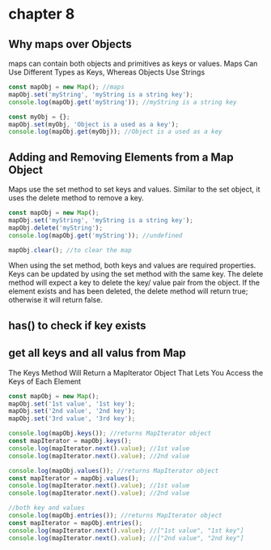 # chapter 8

## Why maps over Objects

maps can contain both objects and primitives as keys or values. Maps Can Use Different Types as Keys, Whereas Objects
Use Strings

```js
const mapObj = new Map(); //maps
mapObj.set('myString', 'myString is a string key');
console.log(mapObj.get('myString')); //myString is a string key

const myObj = {};
mapObj.set(myObj, 'Object is a used as a key');
console.log(mapObj.get(myObj)); //Object is a used as a key
```

## Adding and Removing Elements from a Map Object

Maps use the set method to set keys and values. Similar to the set object, it uses the delete method to remove a key.

```js
const mapObj = new Map();
mapObj.set('myString', 'myString is a string key');
mapObj.delete('myString');
console.log(mapObj.get('myString')); //undefined

mapObj.clear(); //to clear the map
```

When using the set method, both keys and values are required properties. Keys can be updated by using the set method
with the same key. The delete method will expect a key to delete the key/ value pair from the object. If the element
exists and has been deleted, the delete method will return true; otherwise it will return false.

## has() to check if key exists

## get all keys and all valus from Map

The Keys Method Will Return a MapIterator Object That Lets You Access the Keys of Each Element

```js
const mapObj = new Map();
mapObj.set('1st value', '1st key');
mapObj.set('2nd value', '2nd key');
mapObj.set('3rd value', '3rd key');

console.log(mapObj.keys()); //returns MapIterator object
const mapIterator = mapObj.keys();
console.log(mapIterator.next().value); //1st value
console.log(mapIterator.next().value); //2nd value

console.log(mapObj.values()); //returns MapIterator object
const mapIterator = mapObj.values();
console.log(mapIterator.next().value); //1st value
console.log(mapIterator.next().value); //2nd value

//both key and values
console.log(mapObj.entries()); //returns MapIterator object
const mapIterator = mapObj.entries();
console.log(mapIterator.next().value); //["1st value", "1st key"]
console.log(mapIterator.next().value); //["2nd value", "2nd key"]
```
